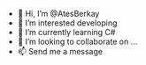 - 👋 Hi, I’m @AtesBerkay
- 👀 I’m interested developing 
- 🌱 I’m currently learning C#
- 💞️ I’m looking to collaborate on ...
- 📫  Send me a message

<!---
AtesBerkay/AtesBerkay is a ✨ special ✨ repository because its `README.md` (this file) appears on your GitHub profile.
You can click the Preview link to take a look at your changes.
--->

